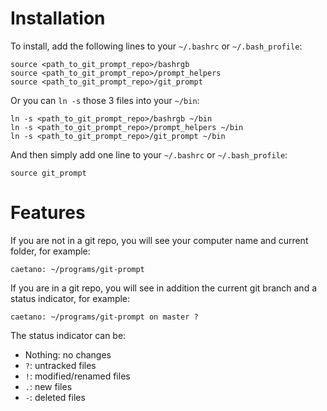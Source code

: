 Installation
============

To install, add the following lines to your `~/.bashrc` or `~/.bash_profile`:

    source <path_to_git_prompt_repo>/bashrgb
    source <path_to_git_prompt_repo>/prompt_helpers
    source <path_to_git_prompt_repo>/git_prompt

Or you can `ln -s` those 3 files into your `~/bin`:

    ln -s <path_to_git_prompt_repo>/bashrgb ~/bin
    ln -s <path_to_git_prompt_repo>/prompt_helpers ~/bin
    ln -s <path_to_git_prompt_repo>/git_prompt ~/bin

And then simply add one line to your `~/.bashrc` or `~/.bash_profile`:

    source git_prompt

Features
========

If you are not in a git repo, you will see your computer name and current folder, for example:

    caetano: ~/programs/git-prompt

If you are in a git repo, you will see in addition the current git branch and a status indicator, for example:

    caetano: ~/programs/git-prompt on master ?

The status indicator can be:

* Nothing: no changes
* `?`: untracked files
* `!`: modified/renamed files
* `.`: new files
* `-`: deleted files

